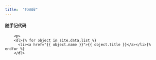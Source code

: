 ```yaml
---
title:  "代码段"
---
```


#### 随手记代码
        <p>
        <dl>{% for object in site.data.list %}
          <li><a href="{{ object.name }}">{{ object.title }}</a></li>{% endfor %}
        </dl>
